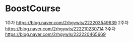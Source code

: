 # BoostCourse

1주차 https://blog.naver.com/2rhgywls/222203549939
2주차 https://blog.naver.com/2rhgywls/222210230714
3주차 https://blog.naver.com/2rhgywls/222220465669
